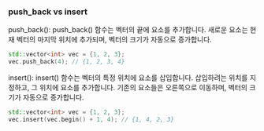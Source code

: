 ### push_back vs insert

push_back(): push_back() 함수는 벡터의 끝에 요소를 추가합니다. 새로운 요소는 현재 벡터의 마지막 위치에 추가되며, 벡터의 크기가 자동으로 증가합니다.

```c++
std::vector<int> vec = {1, 2, 3};
vec.push_back(4); // {1, 2, 3, 4}
```

insert(): insert() 함수는 벡터의 특정 위치에 요소를 삽입합니다. 삽입하려는 위치를 지정하고, 그 위치에 요소를 추가합니다. 기존의 요소들은 오른쪽으로 이동하며, 벡터의 크기가 자동으로 증가합니다.

```c++
std::vector<int> vec = {1, 2, 3};
vec.insert(vec.begin() + 1, 4); // {1, 4, 2, 3}
```
